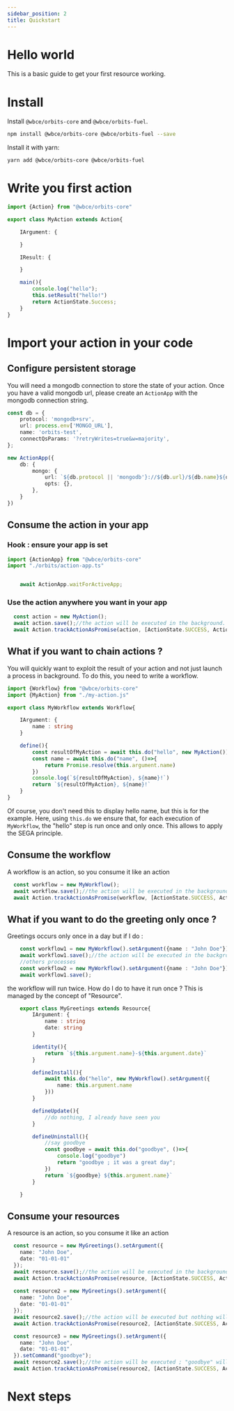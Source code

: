 ```yaml
---
sidebar_position: 2
title: Quickstart
---
```

# Hello world
This is a basic guide to get your first resource working.

# Install

Install `@wbce/orbits-core` and `@wbce/orbits-fuel`.
```bash
npm install @wbce/orbits-core @wbce/orbits-fuel --save
```

Install it with yarn:
```bash
yarn add @wbce/orbits-core @wbce/orbits-fuel
```

# Write you first action

```typescript title='src/orbits/my-action.ts'
import {Action} from "@wbce/orbits-core"

export class MyAction extends Action{

    IArgument: {

    }

    IResult: {

    }

    main(){
        console.log("hello");
        this.setResult("hello!")
        return ActionState.Success;
    }
}
```

# Import your action in your code

## Configure persistent storage

You will need a mongodb connection to store the state of your action.
Once you have a valid mongodb url, please create an `ActionApp` with the mongodb connection string.

```typescript title='src/orbits/orbi.ts'
const db = {
    protocol: 'mongodb+srv',
    url: process.env['MONGO_URL'],
    name: 'orbits-test',
    connectQsParams: '?retryWrites=true&w=majority',
};

new ActionApp({
    db: {
        mongo: {
            url: `${db.protocol || 'mongodb'}://${db.url}/${db.name}${db.connectQsParams}`,
            opts: {},
        },
    }
})
```

## Consume the action in your app

### Hook : ensure your app is set

```typescript  title='src/index.ts'
import {ActionApp} from "@wbce/orbits-core"
import "./orbits/action-app.ts"


    await ActionApp.waitForActiveApp;
```

### Use the action anywhere you want in your app

```typescript title='src/consume-action.ts'
  const action = new MyAction();
  await action.save();//the action will be executed in the background.
  await Action.trackActionAsPromise(action, [ActionState.SUCCESS, ActionState.ERROR]);//this line is optional.
```


## What if you want to chain actions ?

You will quickly want to exploit the result of your action and not just launch a process in background.
To do this, you need to write a workflow.

```typescript title='src/orbits/my-workflow.ts'
import {Workflow} from "@wbce/orbits-core"
import {MyAction} from "./my-action.js"

export class MyWorkflow extends Workflow{

    IArgument: {
        name : string
    }

    define(){
        const resultOfMyAction = await this.do("hello", new MyAction());
        const name = await this.do("name", ()=>{
            return Promise.resolve(this.argument.name)
        })
        console.log(`${resultOfMyAction}, ${name}!`)
        return `${resultOfMyAction}, ${name}!`
    }
}
```

Of course, you don't need this to display hello name, but this is for the example.
Here, using `this.do` we ensure that, for each execution of `MyWorkflow`, the "hello" step is run once and only once.
This allows to apply the SEGA principle.

## Consume the workflow

A workflow is an action, so you consume it like an action
```typescript title='src/consume-workflow.ts'
  const workflow = new MyWorkflow();
  await workflow.save();//the action will be executed in the background.
  await Action.trackActionAsPromise(workflow, [ActionState.SUCCESS, ActionState.ERROR]);//this line is optional.
```

## What if you want to do the greeting only once ?

Greetings occurs only once in a day but if I do : 

```typescript title='src/consume-workflow.ts'
    const workflow1 = new MyWorkflow().setArgument({name : "John Doe"});
    await workflow1.save();//the action will be executed in the background.
    //others processes
    const workflow2 = new MyWorkflow().setArgument({name : "John Doe"});
    await workflow1.save();
```

the workflow will run twice. How do I do to have it run once ?
This is managed by the concept of "Resource".

```typescript title='src/orbits/my-resource.ts'
    export class MyGreetings extends Resource{
        IArgument: {
            name : string
            date: string
        }

        identity(){
            return `${this.argument.name}-${this.argument.date}`
        }

        defineInstall(){
            await this.do("hello", new MyWorkflow().setArgument({
                name: this.argument.name
            }))
        }

        defineUpdate(){
            //do nothing, I already have seen you
        }

        defineUninstall(){
            //say goodbye
            const goodbye = await this.do("goodbye", ()=>{
                console.log("goodbye")
                return "goodbye ; it was a great day";
            })
            return `${goodbye} ${this.argument.name}`
        }

    }
```

## Consume your resources

A resource is an action, so you consume it like an action
```typescript title='src/consume-resource.ts'
  const resource = new MyGreetings().setArgument({
    name: "John Doe",
    date: "01-01-01"
  });
  await resource.save();//the action will be executed in the background. the greetings will appear in the console
  await Action.trackActionAsPromise(resource, [ActionState.SUCCESS, ActionState.ERROR]); 
  
  const resource2 = new MyGreetings().setArgument({
    name: "John Doe",
    date: "01-01-01"
  });
  await resource2.save();//the action will be executed but nothing will appear in the console.log, as we already installed the resource
  await Action.trackActionAsPromise(resource2, [ActionState.SUCCESS, ActionState.ERROR]); 

  const resource3 = new MyGreetings().setArgument({
    name: "John Doe",
    date: "01-01-01"
  }).setCommand("goodbye");
  await resource2.save();//the action will be executed ; "goodbye" will appear in the console
  await Action.trackActionAsPromise(resource2, [ActionState.SUCCESS, ActionState.ERROR]);
```

# Next steps
